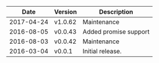 | Date        | Version | Description |
| ----------- | ------- | ----------- |
| 2017-04-24  | v1.0.62 | Maintenance |
| 2016-08-05  | v0.0.43 | Added promise support |
| 2016-08-03  | v0.0.42 | Maintenance |
| 2016-03-04  | v0.0.1  | Initial release. |
